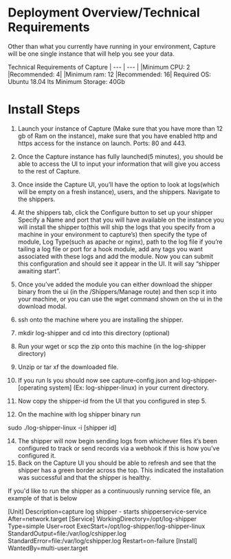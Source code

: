# Deployment Overview/Technical Requirements
Other than what you currently have running in your environment, Capture will be one single instance that will help you see your data. 

Technical Requirements of Capture
| --- | --- |
|Minimum CPU: 2		|Recommended: 4|
|Minimum ram: 12		|Recommended: 16|
Required OS: Ubuntu 18.04 lts
Minimum Storage: 40Gb	

# Install Steps

1. Launch your instance of Capture (Make sure that you have more than 12 gb of Ram on the instance), make sure that you have enabled http
 and https access for the instance on launch. Ports: 80 and 443.
2. Once the Capture instance has fully launched(5 minutes), you should be able to access the UI to input your information that will give
 you access to the rest of Capture.
3. Once inside the Capture UI, you’ll have the option to look at logs(which will be empty on a fresh instance), users, and the shippers.
 Navigate to the shippers.
4. At the shippers tab, click the Configure button to set up your shipper
Specify a Name and port that you will have available on the instance you will install the shipper to(this will ship the logs that you 
specify from a machine in your environment to capture’s) then specify the type of module, Log Type(such as apache or nginx), path to the 
log file if you’re tailing a log file or port for a hook module, add any tags you want associated with these logs and add the module. Now 
you can submit this configuration and should see it appear in the UI. It will say “shipper awaiting start”. 

6. Once you’ve added the module you can either download the shipper binary from the ui (in the /Shippers/Manage route) and then scp it 
into your machine, or you can use the wget command shown on the ui in the download modal.
7. ssh onto the machine where you are installing the shipper.
8. mkdir log-shipper and cd into this directory (optional)
9. Run your wget or scp the zip onto this machine (in the log-shipper directory)
10. Unzip or tar xf the downloaded file.
11. If you run ls  you should now see capture-config.json and log-shipper-[operating system] (Ex: log-shipper-linux) in your current directory.
12. Now copy the shipper-id from the UI that you configured in step 5. 
13. On the machine with log shipper binary run 

sudo ./log-shipper-linux -i [shipper id]

14. The shipper will now begin sending logs from whichever files it’s been configured to track or send records via a webhook if this is how you’ve configured it.
15. Back on the Capture UI you should be able to refresh and see that the shipper has a green border across the top. This indicated the
 installation was successful and that the shipper is healthy. 

If you'd like to run the shipper as a continuously running service file, an example of that is below

[Unit]
Description=capture log shipper - starts shipperservice-service
After=network.target
[Service]
WorkingDirectory=/opt/log-shipper
Type=simple
User=root
ExecStart=/opt/log-shipper/log-shipper-linux
StandardOutput=file:/var/log/cshipper.log
StandardError=file:/var/log/cshipper.log
Restart=on-failure
[Install]
WantedBy=multi-user.target
